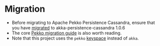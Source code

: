 # Migration

* Before migrating to Apache Pekko Persistence Cassandra, ensure that you have [migrated](https://doc.akka.io/docs/akka-persistence-cassandra/1.0.6/migrations.html) to akka-persistence-cassandra 1.0.6
* The core [Pekko migration guide](https://pekko.apache.org/docs/pekko/current/project/migration-guides.html) is also worth reading.
* Note that this project uses the `pekko` [keyspace](https://cassandra.apache.org/doc/latest/cassandra/data_modeling/data_modeling_schema.html) instead of `akka`.
